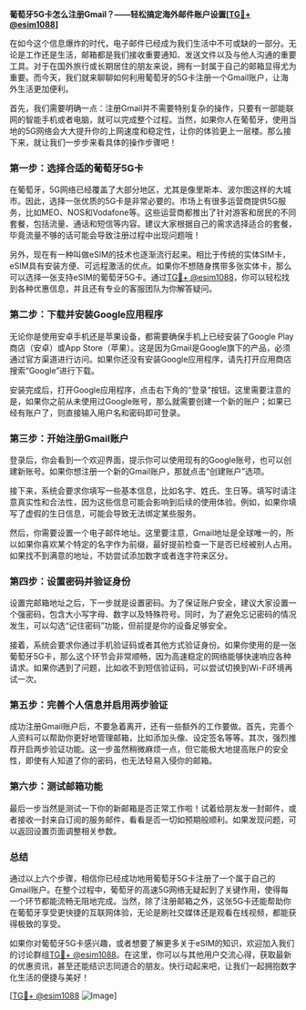 **葡萄牙5G卡怎么注册Gmail？——轻松搞定海外邮件账户设置[[TG💪+ @esim1088](https://t.me/s/esim1088)]**

在如今这个信息爆炸的时代，电子邮件已经成为我们生活中不可或缺的一部分。无论是工作还是生活，邮箱都是我们接收重要通知、发送文件以及与他人沟通的重要工具。对于在国外旅行或长期居住的朋友来说，拥有一封属于自己的邮箱显得尤为重要。而今天，我们就来聊聊如何利用葡萄牙的5G卡注册一个Gmail账户，让海外生活更加便利。

首先，我们需要明确一点：注册Gmail并不需要特别复杂的操作，只要有一部能联网的智能手机或者电脑，就可以完成整个过程。当然，如果你人在葡萄牙，使用当地的5G网络会大大提升你的上网速度和稳定性，让你的体验更上一层楼。那么接下来，就让我们一步步来看具体的操作步骤吧！

### **第一步：选择合适的葡萄牙5G卡**
在葡萄牙，5G网络已经覆盖了大部分地区，尤其是像里斯本、波尔图这样的大城市。因此，选择一张优质的5G卡是非常必要的。市场上有很多运营商提供5G服务，比如MEO、NOS和Vodafone等。这些运营商都推出了针对游客和居民的不同套餐，包括流量、通话和短信等内容。建议大家根据自己的需求选择适合的套餐，毕竟流量不够的话可能会导致注册过程中出现问题哦！

另外，现在有一种叫做eSIM的技术也逐渐流行起来。相比于传统的实体SIM卡，eSIM具有安装方便、可远程激活的优点。如果你不想随身携带多张实体卡，那么可以选择一张支持eSIM的葡萄牙5G卡。通过[TG💪+ @esim1088](https://t.me/s/esim1088)，你可以轻松找到各种优惠信息，并且还有专业的客服团队为你解答疑问。

### **第二步：下载并安装Google应用程序**
无论你是使用安卓手机还是苹果设备，都需要确保手机上已经安装了Google Play商店（安卓）或App Store（苹果）。这是因为Gmail是Google旗下的产品，必须通过官方渠道进行访问。如果你还没有安装Google应用程序，请先打开应用商店搜索“Google”进行下载。

安装完成后，打开Google应用程序，点击右下角的“登录”按钮。这里需要注意的是，如果你之前从未使用过Google账号，那么就需要创建一个新的账户；如果已经有账户了，则直接输入用户名和密码即可登录。

### **第三步：开始注册Gmail账户**
登录后，你会看到一个欢迎界面，提示你可以使用现有的Google账号，也可以创建新账号。如果你想注册一个新的Gmail账户，那就点击“创建账户”选项。

接下来，系统会要求你填写一些基本信息，比如名字、姓氏、生日等。填写时请注意真实性和合法性，因为这些信息可能会影响到后续的使用体验。例如，如果你填写了虚假的生日信息，可能会导致无法绑定某些服务。

然后，你需要设置一个电子邮件地址。这里要注意，Gmail地址是全球唯一的，所以如果你喜欢某个特定的名字作为前缀，最好提前检查一下是否已经被别人占用。如果找不到满意的地址，不妨尝试添加数字或者连字符来区分。

### **第四步：设置密码并验证身份**
设置完邮箱地址之后，下一步就是设置密码。为了保证账户安全，建议大家设置一个强密码，包含大小写字母、数字以及特殊符号。同时，为了避免忘记密码的情况发生，可以勾选“记住密码”功能，但前提是你的设备足够安全。

接着，系统会要求你通过手机验证码或者其他方式验证身份。如果你使用的是一张葡萄牙5G卡，那么这个环节会非常顺畅，因为高速稳定的网络能够快速响应各种请求。如果你遇到了问题，比如收不到短信验证码，可以尝试切换到Wi-Fi环境再试一次。

### **第五步：完善个人信息并启用两步验证**
成功注册Gmail账户后，不要急着离开，还有一些额外的工作要做。首先，完善个人资料可以帮助你更好地管理邮箱，比如添加头像、设定签名等等。其次，强烈推荐开启两步验证功能。这一步虽然稍微麻烦一点，但它能极大地提高账户的安全性，即使有人知道了你的密码，也无法轻易入侵你的邮箱。

### **第六步：测试邮箱功能**
最后一步当然是测试一下你的新邮箱是否正常工作啦！试着给朋友发一封邮件，或者接收一封来自订阅的服务邮件，看看是否一切如预期般顺利。如果发现问题，可以返回设置页面调整相关参数。

### **总结**
通过以上六个步骤，相信你已经成功地用葡萄牙5G卡注册了一个属于自己的Gmail账户。在整个过程中，葡萄牙的高速5G网络无疑起到了关键作用，使得每一个环节都能流畅无阻地完成。当然，除了注册邮箱之外，这张5G卡还能帮助你在葡萄牙享受更快捷的互联网体验，无论是刷社交媒体还是观看在线视频，都能获得极致的享受。

如果你对葡萄牙5G卡感兴趣，或者想要了解更多关于eSIM的知识，欢迎加入我们的讨论群组[TG💪+ @esim1088](https://t.me/s/esim1088)。在这里，你可以与其他用户交流心得，获取最新的优惠资讯，甚至还能结识志同道合的朋友。快行动起来吧，让我们一起拥抱数字化生活的便捷与美好！

[[TG💪+ @esim1088](https://t.me/s/esim1088) ![Image](https://i.postimg.cc/4NQfJmqS/Snipaste-2025-05-13-00-14-12.png)]